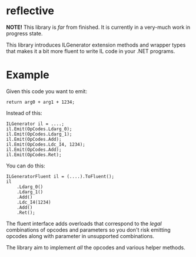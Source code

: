 # reflective

**NOTE!** This library is *far* from finished. It is currently in a very-much work in progress state.

This library introduces ILGenerator extension methods and wrapper types that makes it a bit more fluent to
write IL code in your .NET programs.

# Example

Given this code you want to emit:

    return arg0 + arg1 + 1234;

Instead of this:

    ILGenerator il = ....;
    il.Emit(OpCodes.Ldarg_0);
    il.Emit(OpCodes.Ldarg_1);
    il.Emit(OpCodes.Add);
    il.Emit(OpCodes.Ldc_I4, 1234);
    il.Emit(OpCodes.Add);
    il.Emit(OpCodes.Ret);
    
You can do this:

    ILGeneratorFluent il = (....).ToFluent();
    il
        .Ldarg_0()
        .Ldarg_1()
        .Add()
        .Ldc_I4(1234)
        .Add()
        .Ret();

The fluent interface adds overloads that correspond to the *legal* combinations of opcodes and parameters so you don't
risk emitting opcodes along with parameter in unsupported combinations.

The library aim to implement *all* the opcodes and various helper methods.

